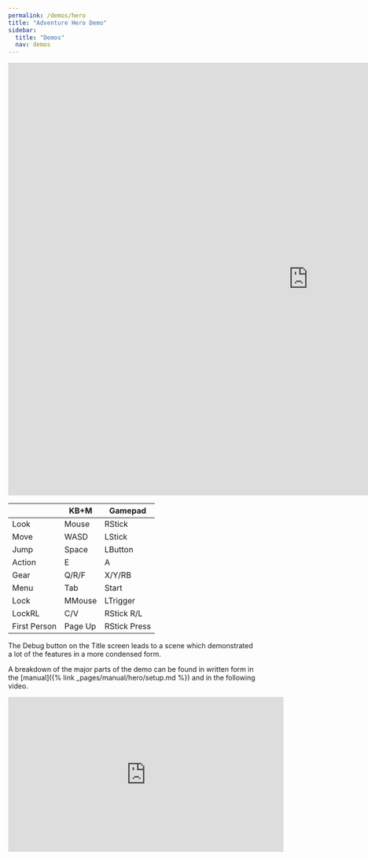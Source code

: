 ```yaml
---
permalink: /demos/hero
title: "Adventure Hero Demo"
sidebar:
  title: "Demos"
  nav: demos
---
```


<iframe frameborder="0" src="https://itch.io/embed-upload/12461302?color=333333" allowfullscreen="" width="1220" height="880"><a href="https://softleitner.itch.io/aak-adventuresouls-demo">Play AAK AdventureHero Demo on itch.io</a></iframe>

|         |KB+M     |Gamepad    |
|---------|---------|-----------|
|Look     |Mouse    |RStick     |
|Move     |WASD     |LStick     |
|Jump     |Space    |LButton    |
|Action   |E        |A          |
|Gear     |Q/R/F    |X/Y/RB     |
|Menu     |Tab      |Start      |
|Lock     |MMouse   |LTrigger   |
|LockRL   |C/V      |RStick R/L |
|First Person|Page Up|RStick Press|

The Debug button on the Title screen leads to a scene which demonstrated a lot of the features in a more condensed form.

A breakdown of the major parts of the demo can be found in written form in the [manual]({% link _pages/manual/hero/setup.md %}) and in the following video.

<iframe width="560" height="315" src="https://www.youtube.com/embed/2AB8p22nCxY" title="YouTube video player" frameborder="0" allow="accelerometer; autoplay; clipboard-write; encrypted-media; gyroscope; picture-in-picture" allowfullscreen></iframe>